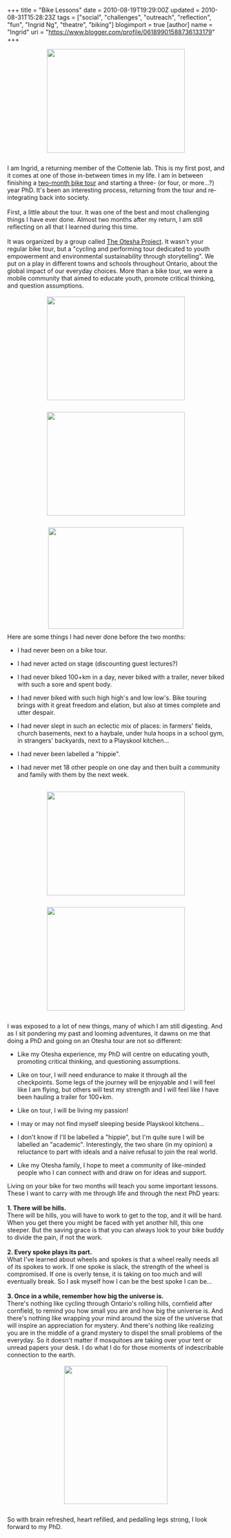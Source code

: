 +++
title = "Bike Lessons"
date = 2010-08-19T19:29:00Z
updated = 2010-08-31T15:28:23Z
tags = ["social", "challenges", "outreach", "reflection", "fun", "Ingrid Ng", "theatre", "biking"]
blogimport = true 
[author]
	name = "Ingrid"
	uri = "https://www.blogger.com/profile/06189901588736133179"
+++

<a onblur="try {parent.deselectBloggerImageGracefully();} catch(e) {}" href="http://2.bp.blogspot.com/_4trfRnvfQcM/TEmxfddlWYI/AAAAAAAAACc/4TCUEqd08FQ/s1600/4791119429_1612df3977_z.jpg"><img style="margin: 0px auto 10px; display: block; text-align: center; cursor: pointer; width: 320px; height: 240px;" src="http://2.bp.blogspot.com/_4trfRnvfQcM/TEmxfddlWYI/AAAAAAAAACc/4TCUEqd08FQ/s320/4791119429_1612df3977_z.jpg" alt="" id="BLOGGER_PHOTO_ID_5497119974225172866" border="0" /></a><br />I am Ingrid, a returning member of the Cottenie lab.  This is my first  post, and it comes at one of those in-between  times in my life.  I am in between finishing a <a href="http://otesha.ca/bike+tours/2010+tours/ferocious+farm/index.en.html">two-month bike tour</a> and starting a  three- (or four, or more...?) year PhD.  It's been an interesting process, returning from the tour and re-integrating back into society.<br /><br />First, a little about the tour.  It was one of the best and most challenging things I have ever done.   Almost two months after my return, I am still reflecting on all that I  learned during this time.<br /><br />It was organized by a group called <a href="http://www.blogger.com/otesha.ca">The Otesha Project</a>. It wasn't your regular  bike tour, but a "cycling and performing tour dedicated to youth  empowerment and environmental sustainability through storytelling".  We  put on a play in different towns and schools throughout Ontario, about  the global impact of our everyday choices.  More than a bike tour, we  were a mobile community that aimed to educate youth, promote critical  thinking, and question assumptions.<br /><br /><a onblur="try {parent.deselectBloggerImageGracefully();} catch(e) {}" href="http://1.bp.blogspot.com/_4trfRnvfQcM/TGC8T-e7VoI/AAAAAAAAAC8/lmvVEvNPZII/s1600/4771855406_89d3f03c04_b.jpg"><img style="margin: 0px auto 10px; display: block; text-align: center; cursor: pointer; width: 320px; height: 240px;" src="http://1.bp.blogspot.com/_4trfRnvfQcM/TGC8T-e7VoI/AAAAAAAAAC8/lmvVEvNPZII/s320/4771855406_89d3f03c04_b.jpg" alt="" id="BLOGGER_PHOTO_ID_5503605796022998658" border="0" /></a><br /><a onblur="try {parent.deselectBloggerImageGracefully();} catch(e) {}" href="http://2.bp.blogspot.com/_4trfRnvfQcM/TGIFt1EuWUI/AAAAAAAAADE/3treQoHLCGY/s1600/38171_417089324087_502519087_4412935_5319245_n.jpg"><img style="margin: 0px auto 10px; display: block; text-align: center; cursor: pointer; width: 320px; height: 240px;" src="http://2.bp.blogspot.com/_4trfRnvfQcM/TGIFt1EuWUI/AAAAAAAAADE/3treQoHLCGY/s320/38171_417089324087_502519087_4412935_5319245_n.jpg" alt="" id="BLOGGER_PHOTO_ID_5503967979499313474" border="0" /></a><a onblur="try {parent.deselectBloggerImageGracefully();} catch(e) {}" href="http://1.bp.blogspot.com/_4trfRnvfQcM/TEmy64cabcI/AAAAAAAAACk/UanERND2mSE/s1600/fbd859144a9995ca61c66e21be2c.jpeg"><br /></a><a onblur="try {parent.deselectBloggerImageGracefully();} catch(e) {}" href="http://4.bp.blogspot.com/_4trfRnvfQcM/TEm2TwJNYVI/AAAAAAAAACs/UqSrd6Es8HA/s1600/havestmoon+-+Team+with+Martine+and+Amber+of+Harvest+Moon+CSA+outside+Manotick,+ON.JPG"><img style="margin: 0px auto 10px; display: block; text-align: center; cursor: pointer; width: 314px; height: 235px;" src="http://4.bp.blogspot.com/_4trfRnvfQcM/TEm2TwJNYVI/AAAAAAAAACs/UqSrd6Es8HA/s320/havestmoon+-+Team+with+Martine+and+Amber+of+Harvest+Moon+CSA+outside+Manotick,+ON.JPG" alt="" id="BLOGGER_PHOTO_ID_5497125270639698258" border="0" /></a>Here are some things I had never done before the two months:<br /><ul><li>I had never been on a bike tour.</li></ul> <ul><li>I had never acted on stage (discounting guest lectures?)<br /></li></ul> <ul><li>I had never biked 100+km in a day, never biked with a trailer,  never biked with such a sore and spent body.</li></ul><ul><li>I had never biked with such high high's and low low's.  Bike touring brings with it great freedom and elation, but also at times complete and utter despair.<br /></li></ul> <ul><li>I had never slept in such an eclectic mix of places: in farmers' fields, church basements, next to a haybale, under hula hoops in a school gym, in strangers' backyards, next to a Playskool kitchen...<br /></li></ul> <ul><li>I had never been labelled a "hippie".</li></ul> <ul><li>I had never met 18 other people on one day and then built a  community  and family with them by the next week.</li></ul><br /><a onblur="try {parent.deselectBloggerImageGracefully();} catch(e) {}" href="http://2.bp.blogspot.com/_4trfRnvfQcM/TEm2UbAFbzI/AAAAAAAAAC0/YC_v1xLWonw/s1600/rye-field.jpg"><img style="margin: 0px auto 10px; display: block; text-align: center; cursor: pointer; width: 320px; height: 240px;" src="http://2.bp.blogspot.com/_4trfRnvfQcM/TEm2UbAFbzI/AAAAAAAAAC0/YC_v1xLWonw/s320/rye-field.jpg" alt="" id="BLOGGER_PHOTO_ID_5497125282144153394" border="0" /></a><br /><a onblur="try {parent.deselectBloggerImageGracefully();} catch(e) {}" href="http://3.bp.blogspot.com/_4trfRnvfQcM/TEmxfOxvfpI/AAAAAAAAACU/nOiQmFG8fyw/s1600/DSCF7052.jpg"><img style="margin: 0px auto 10px; display: block; text-align: center; cursor: pointer; width: 320px; height: 240px;" src="http://3.bp.blogspot.com/_4trfRnvfQcM/TEmxfOxvfpI/AAAAAAAAACU/nOiQmFG8fyw/s320/DSCF7052.jpg" alt="" id="BLOGGER_PHOTO_ID_5497119970283191954" border="0" /></a><br />I was exposed to a lot of new things, many of which I am still digesting.   And as I sit pondering my past and looming adventures, it dawns on me that doing a PhD and going on an Otesha tour are not so different:<br /><ul><li>Like my Otesha experience, my PhD will centre on educating youth, promoting critical thinking, and questioning assumptions.</li></ul><ul><li>Like on tour, I will need endurance to make it through all the checkpoints.  Some legs of the journey will be enjoyable and I will feel like I am flying, but others will test my strength and I will feel like I have been hauling a trailer for 100+km.<br /></li></ul><ul><li>Like on tour, I will be living my passion!<br /></li></ul><ul><li>I may or may not find myself sleeping beside Playskool kitchens...<br /></li></ul><ul><li>I don't know if I'll be labelled a "hippie", but I'm quite sure I will be labelled an "academic".  Interestingly, the two share (in my opinion) a reluctance to part with ideals and a naive refusal to join the real world.</li></ul><ul><li>Like my Otesha family, I hope to meet a community of like-minded people who I can connect with and draw on for ideas and support.<br /></li></ul>Living on your bike for two months will teach you some important lessons.  These I want to carry with me through life and through the next PhD years:<br /><br /><b>1. There will be hills.</b><br />There will be hills, you will have to work to get to the top, and it  will be hard.  When you get there you might be faced with yet another  hill, this one steeper.  But the saving grace is that you can always look to your bike buddy to divide the pain, if not the work.<br /><br /><b>2. Every spoke plays its part.</b><br />What I've learned about wheels and spokes is that a wheel really needs all of its spokes to work.  If one spoke is slack, the strength of the wheel is compromised. If one is overly tense, it is taking on too much and will eventually break. So I ask myself how I can be the best spoke I can be...<br /><br /><b>3. Once in a while, remember how big the universe is.<br /></b>There's nothing like cycling through Ontario's rolling hills, cornfield after cornfield, to remind you how small you are and how big the universe is.  And there's nothing like wrapping your mind around the size of the universe that will inspire an appreciation for mystery.  And there's nothing like realizing you are in the middle of a grand mystery to dispel the small problems of the everyday.  So it doesn't matter if mosquitoes are taking over your tent or unread papers your desk.  I do what I do for those moments of indescribable connection to the earth.<br /><br /><a onblur="try {parent.deselectBloggerImageGracefully();} catch(e) {}" href="http://1.bp.blogspot.com/_4trfRnvfQcM/TEmxekhXjwI/AAAAAAAAACM/uA0-0z-t7e8/s1600/4791758178_aacfe25f43_z.jpg"><img style="margin: 0px auto 10px; display: block; text-align: center; cursor: pointer; width: 240px; height: 320px;" src="http://1.bp.blogspot.com/_4trfRnvfQcM/TEmxekhXjwI/AAAAAAAAACM/uA0-0z-t7e8/s320/4791758178_aacfe25f43_z.jpg" alt="" id="BLOGGER_PHOTO_ID_5497119958940225282" border="0" /></a><br />So with brain refreshed, heart refilled, and pedalling legs strong, I look forward to my PhD.
